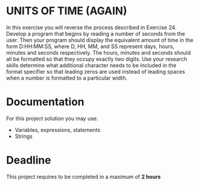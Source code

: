 # UNITS OF TIME (AGAIN)

In this exercise you will reverse the process described in Exercise 24. 
Develop a program that begins by reading a number of seconds from the user. 
Then your program should display the equivalent amount of time in the form D:HH:MM:SS, where D, HH, MM, and SS represent days, hours, minutes and seconds respectively. 
The hours, minutes and seconds should all be formatted so that they occupy exactly two digits. 
Use your research skills determine what additional character needs to be included in the format specifier so that leading zeros are used instead of leading spaces when a number is formatted to a particular width.

# Documentation

For this project solution you may use:

- Variables, expressions, statements
- Strings

# Deadline

This project requires to be completed in a maximum of **2 hours**